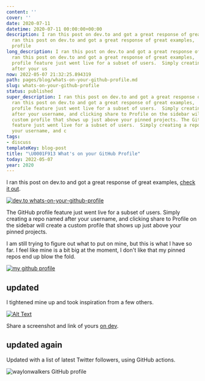 ```yaml
---
content: ''
cover: ''
date: 2020-07-11
datetime: 2020-07-11 00:00:00+00:00
description: I ran this post on dev.to and got a great response of great examples,  I
  ran this post on dev.to and got a great response of great examples,  The GitHub
  profile
long_description: I ran this post on dev.to and got a great response of great examples,  I
  ran this post on dev.to and got a great response of great examples,  The GitHub
  profile feature just went live for a subset of users.  Simply creating a repo named
  after your us
now: 2022-05-07 21:32:25.894319
path: pages/blog/whats-on-your-github-profile.md
slug: whats-on-your-github-profile
status: published
super_description: I ran this post on dev.to and got a great response of great examples,  I
  ran this post on dev.to and got a great response of great examples,  The GitHub
  profile feature just went live for a subset of users.  Simply creating a repo named
  after your username, and clicking share to Profile on the sidebar will create a
  custom profile that shows up just above your pinned projects. The GitHub profile
  feature just went live for a subset of users.  Simply creating a repo named after
  your username, and c
tags:
- discuss
templateKey: blog-post
title: "\U0001F913 What's on your GitHub Profile"
today: 2022-05-07
year: 2020
---
```


I ran this post on dev.to and got a great response of great examples, [check it out](https://dev.to/waylonwalker/what-s-on-your-github-profile-40p3).

[![dev.to whats-on-your-github-profile](https://images.waylonwalker.com/whats-on-your-github-profile.png)](https://dev.to/waylonwalker/what-s-on-your-github-profile-40p3)

The GitHub profile feature just went live for a subset of users.  Simply creating a repo named after your username, and clicking share to Profile on the sidebar will create a custom profile that shows up just above your pinned projects.

I am still trying to figure out what to put on mine, but this is what I have so far.  I feel like mine is a bit big at the moment, I don't like that my pinned repos end up blow the fold.

[![my github profile](https://dev-to-uploads.s3.amazonaws.com/i/pk1ostnnpn9dmlbs4emv.png)](https://github.com/waylonwalker)

## updated

I tightened mine up and took inspiration from a few others.

[![Alt Text](https://dev-to-uploads.s3.amazonaws.com/i/zl9o2kmxoy2c7xv16pbz.png)](https://github.com/waylonwalker)

Share a screenshot and link of yours [on dev](https://dev.to/waylonwalker/what-s-on-your-github-profile-40p3).

## updated again

Updated with a list of latest Twitter followers, using GitHub actions.

![waylonwalkers GitHub profile](https://dev-to-uploads.s3.amazonaws.com/i/f8fcm9dvvozj4rzh4376.png)